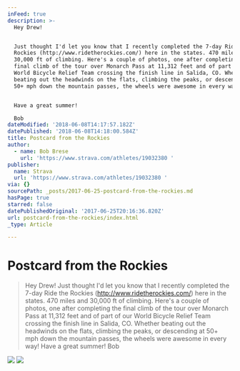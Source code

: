 ```yaml
---
inFeed: true
description: >-
  Hey Drew!


  Just thought I'd let you know that I recently completed the 7-day Ride the
  Rockies (http://www.ridetherockies.com/) here in the states. 470 miles and
  30,000 ft of climbing. Here's a couple of photos, one after completing the
  final climb of the tour over Monarch Pass at 11,312 feet and of part of our
  World Bicycle Relief Team crossing the finish line in Salida, CO. Whether
  beating out the headwinds on the flats, climbing the peaks, or descending at
  50+ mph down the mountain passes, the wheels were awesome in every way!


  Have a great summer!

  Bob
dateModified: '2018-06-08T14:17:57.182Z'
datePublished: '2018-06-08T14:18:00.584Z'
title: Postcard from the Rockies
author:
  - name: Bob Brese
    url: 'https://www.strava.com/athletes/19032380 '
publisher:
  name: Strava
  url: 'https://www.strava.com/athletes/19032380 '
via: {}
sourcePath: _posts/2017-06-25-postcard-from-the-rockies.md
hasPage: true
starred: false
datePublishedOriginal: '2017-06-25T20:16:36.820Z'
url: postcard-from-the-rockies/index.html
_type: Article

---
```

# Postcard from the Rockies

> Hey Drew!
> Just thought I'd let you know that I recently completed the 7-day Ride the Rockies (http://www.ridetherockies.com/) here in the states. 470 miles and 30,000 ft of climbing. Here's a couple of photos, one after completing the final climb of the tour over Monarch Pass at 11,312 feet and of part of our World Bicycle Relief Team crossing the finish line in Salida, CO. Whether beating out the headwinds on the flats, climbing the peaks, or descending at 50+ mph down the mountain passes, the wheels were awesome in every way!
> Have a great summer!
> Bob

![](https://the-grid-user-content.s3-us-west-2.amazonaws.com/0f0ce85d-cc38-4800-8345-9fb8cf402357.jpg)
![](https://the-grid-user-content.s3-us-west-2.amazonaws.com/9ff13922-0270-42df-a7b3-47e7777f2834.jpg)